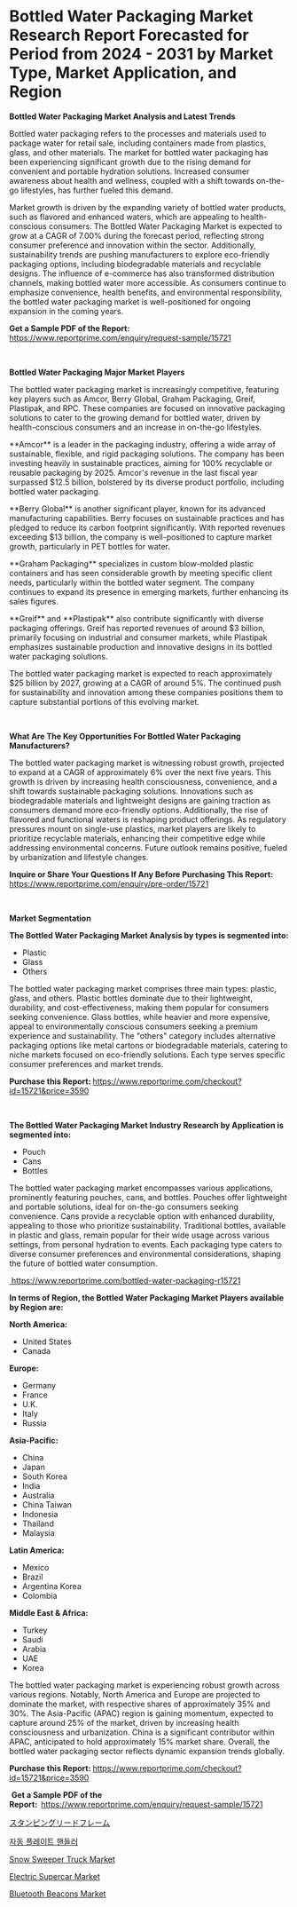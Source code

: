 <p><h1>Bottled Water Packaging Market Research Report Forecasted for Period from 2024 -  2031 by Market Type, Market Application, and Region</h1></p><p><strong>Bottled Water Packaging Market Analysis and Latest Trends</strong></p>
<p><p>Bottled water packaging refers to the processes and materials used to package water for retail sale, including containers made from plastics, glass, and other materials. The market for bottled water packaging has been experiencing significant growth due to the rising demand for convenient and portable hydration solutions. Increased consumer awareness about health and wellness, coupled with a shift towards on-the-go lifestyles, has further fueled this demand.</p><p>Market growth is driven by the expanding variety of bottled water products, such as flavored and enhanced waters, which are appealing to health-conscious consumers. The Bottled Water Packaging Market is expected to grow at a CAGR of 7.00% during the forecast period, reflecting strong consumer preference and innovation within the sector. Additionally, sustainability trends are pushing manufacturers to explore eco-friendly packaging options, including biodegradable materials and recyclable designs. The influence of e-commerce has also transformed distribution channels, making bottled water more accessible. As consumers continue to emphasize convenience, health benefits, and environmental responsibility, the bottled water packaging market is well-positioned for ongoing expansion in the coming years.</p></p>
<p><strong>Get a Sample PDF of the Report:&nbsp;</strong> <a href="https://www.reportprime.com/enquiry/request-sample/15721">https://www.reportprime.com/enquiry/request-sample/15721</a></p>
<p>&nbsp;</p>
<p><strong>Bottled Water Packaging Major Market Players</strong></p>
<p><p>The bottled water packaging market is increasingly competitive, featuring key players such as Amcor, Berry Global, Graham Packaging, Greif, Plastipak, and RPC. These companies are focused on innovative packaging solutions to cater to the growing demand for bottled water, driven by health-conscious consumers and an increase in on-the-go lifestyles.</p><p>**Amcor** is a leader in the packaging industry, offering a wide array of sustainable, flexible, and rigid packaging solutions. The company has been investing heavily in sustainable practices, aiming for 100% recyclable or reusable packaging by 2025. Amcor's revenue in the last fiscal year surpassed $12.5 billion, bolstered by its diverse product portfolio, including bottled water packaging.</p><p>**Berry Global** is another significant player, known for its advanced manufacturing capabilities. Berry focuses on sustainable practices and has pledged to reduce its carbon footprint significantly. With reported revenues exceeding $13 billion, the company is well-positioned to capture market growth, particularly in PET bottles for water.</p><p>**Graham Packaging** specializes in custom blow-molded plastic containers and has seen considerable growth by meeting specific client needs, particularly within the bottled water segment. The company continues to expand its presence in emerging markets, further enhancing its sales figures.</p><p>**Greif** and **Plastipak** also contribute significantly with diverse packaging offerings. Greif has reported revenues of around $3 billion, primarily focusing on industrial and consumer markets, while Plastipak emphasizes sustainable production and innovative designs in its bottled water packaging solutions.</p><p>The bottled water packaging market is expected to reach approximately $25 billion by 2027, growing at a CAGR of around 5%. The continued push for sustainability and innovation among these companies positions them to capture substantial portions of this evolving market.</p></p>
<p>&nbsp;</p>
<p><strong>What Are The Key Opportunities For Bottled Water Packaging Manufacturers?</strong></p>
<p><p>The bottled water packaging market is witnessing robust growth, projected to expand at a CAGR of approximately 6% over the next five years. This growth is driven by increasing health consciousness, convenience, and a shift towards sustainable packaging solutions. Innovations such as biodegradable materials and lightweight designs are gaining traction as consumers demand more eco-friendly options. Additionally, the rise of flavored and functional waters is reshaping product offerings. As regulatory pressures mount on single-use plastics, market players are likely to prioritize recyclable materials, enhancing their competitive edge while addressing environmental concerns. Future outlook remains positive, fueled by urbanization and lifestyle changes.</p></p>
<p><strong>Inquire or Share Your Questions If Any Before Purchasing This Report:</strong> <a href="https://www.reportprime.com/enquiry/pre-order/15721">https://www.reportprime.com/enquiry/pre-order/15721</a></p>
<p>&nbsp;</p>
<p><strong>Market Segmentation</strong></p>
<p><strong>The Bottled Water Packaging Market Analysis by types is segmented into:</strong></p>
<p><ul><li>Plastic</li><li>Glass</li><li>Others</li></ul></p>
<p><p>The bottled water packaging market comprises three main types: plastic, glass, and others. Plastic bottles dominate due to their lightweight, durability, and cost-effectiveness, making them popular for consumers seeking convenience. Glass bottles, while heavier and more expensive, appeal to environmentally conscious consumers seeking a premium experience and sustainability. The "others" category includes alternative packaging options like metal cartons or biodegradable materials, catering to niche markets focused on eco-friendly solutions. Each type serves specific consumer preferences and market trends.</p></p>
<p><strong>Purchase this Report:&nbsp;</strong><a href="https://www.reportprime.com/checkout?id=15721&price=3590">https://www.reportprime.com/checkout?id=15721&price=3590</a></p>
<p>&nbsp;</p>
<p><strong>The Bottled Water Packaging Market Industry Research by Application is segmented into:</strong></p>
<p><ul><li>Pouch</li><li>Cans</li><li>Bottles</li></ul></p>
<p><p>The bottled water packaging market encompasses various applications, prominently featuring pouches, cans, and bottles. Pouches offer lightweight and portable solutions, ideal for on-the-go consumers seeking convenience. Cans provide a recyclable option with enhanced durability, appealing to those who prioritize sustainability. Traditional bottles, available in plastic and glass, remain popular for their wide usage across various settings, from personal hydration to events. Each packaging type caters to diverse consumer preferences and environmental considerations, shaping the future of bottled water consumption.</p></p>
<p><a href="https://www.reportprime.com/bottled-water-packaging-r15721">&nbsp;https://www.reportprime.com/bottled-water-packaging-r15721</a></p>
<p><strong>In terms of Region, the Bottled Water Packaging Market Players available by Region are:</strong></p>
<p>
    <p> <strong> North America: </strong>
        <ul>
            <li>United States</li>
            <li>Canada</li>
        </ul>
        </p> 
    <p> <strong> Europe: </strong>
        <ul>
            <li>Germany</li>
            <li>France</li>
            <li>U.K.</li>
            <li>Italy</li>
            <li>Russia</li>
        </ul>
        </p> 
    <p> <strong> Asia-Pacific: </strong>
        <ul>
            <li>China</li>
            <li>Japan</li>
            <li>South Korea</li>
            <li>India</li>
            <li>Australia</li>
            <li>China Taiwan</li>
            <li>Indonesia</li>
            <li>Thailand</li>
            <li>Malaysia</li>
        </ul>
        </p> 
    <p> <strong> Latin America: </strong>
        <ul>
            <li>Mexico</li>
            <li>Brazil</li>
            <li>Argentina Korea</li>
            <li>Colombia</li>
        </ul>
        </p> 
    <p> <strong> Middle East & Africa: </strong>
        <ul>
            <li>Turkey</li>
            <li>Saudi</li>
            <li>Arabia</li>
            <li>UAE</li>
            <li>Korea</li>
        </ul>
    </p>
    </p>
<p><p>The bottled water packaging market is experiencing robust growth across various regions. Notably, North America and Europe are projected to dominate the market, with respective shares of approximately 35% and 30%. The Asia-Pacific (APAC) region is gaining momentum, expected to capture around 25% of the market, driven by increasing health consciousness and urbanization. China is a significant contributor within APAC, anticipated to hold approximately 15% market share. Overall, the bottled water packaging sector reflects dynamic expansion trends globally.</p></p>
<p><strong>Purchase this Report: </strong><a href="https://www.reportprime.com/checkout?id=15721&price=3590">https://www.reportprime.com/checkout?id=15721&price=3590</a></p>
<p>&nbsp;<strong>Get a Sample PDF of the Report:&nbsp;&nbsp;</strong><a href="https://www.reportprime.com/enquiry/request-sample/15721">https://www.reportprime.com/enquiry/request-sample/15721</a></p>
<p><strong></strong></p>
<p><p><a href="https://medium.com/@beaumontdavv7mp/stamping-leadframes-market-%E3%81%AF-%E3%82%B3%E3%82%B9%E3%83%88%E7%AE%A1%E7%90%86%E3%81%A8%E5%8A%B9%E7%8E%87%E5%90%91%E4%B8%8A%E3%82%92%E5%84%AA%E5%85%88%E3%81%97%E3%81%BE%E3%81%99-%E3%81%95%E3%82%89%E3%81%AB-%E5%A0%B1%E5%91%8A%E6%9B%B8%E3%81%AF%E5%B8%82%E5%A0%B4%E3%81%AE%E9%9C%80%E8%A6%81%E9%9D%A2%E3%81%A8%E4%BE%9B%E7%B5%A6%E9%9D%A2%E3%81%AE%E4%B8%A1%E6%96%B9%E3%82%92%E3%82%AB%E3%83%90%E3%83%BC%E3%81%97%E3%81%A6%E3%81%84%E3%81%BE%E3%81%99-stamping-leadframes-e2b4a0cf8f81">スタンピングリードフレーム</a></p><p><a href="https://medium.com/@samiaahmed980/automated-plate-handlers-market-%EC%9D%98-%EA%B8%80%EB%A1%9C%EB%B2%8C-%EC%8B%9C%EC%9E%A5-%EA%B0%9C%EC%9A%94%EB%8A%94-%EC%A0%84-%EC%84%B8%EA%B3%84-%EB%B0%8F-%EC%A3%BC%EC%9A%94-%EC%8B%9C%EC%9E%A5%EC%9D%98-%EC%82%B0%EC%97%85%EC%97%90-%EC%98%81%ED%96%A5%EC%9D%84-%EB%AF%B8%EC%B9%98%EB%8A%94-%EC%A3%BC%EC%9A%94-%ED%8A%B8%EB%A0%8C%EB%93%9C%EC%97%90-%EB%8C%80%ED%95%9C-%EB%8F%85%ED%8A%B9%ED%95%9C-%EA%B4%80%EC%A0%90%EC%9D%84-%EC%A0%9C%EA%B3%B5%ED%95%A9%EB%8B%88%EB%8B%A4-2b4f4e041588">자동 플레이트 핸들러</a></p><p><a href="https://www.linkedin.com/pulse/what-growth-drivers-snow-sweeper-truck-market-comprehensive-study-gorre?trackingId=OVLgMexISz%2B9N728K5I7eg%3D%3D">Snow Sweeper Truck Market</a></p><p><a href="https://issuu.com/reportprime-2/docs/electric-supercar-market-size-2030._2132f13c7f524b">Electric Supercar Market</a></p><p><a href="https://github.com/LacThu1/Market-Research-Report-List-1/blob/main/bluetooth-beacons-market.md">Bluetooth Beacons Market</a></p></p>